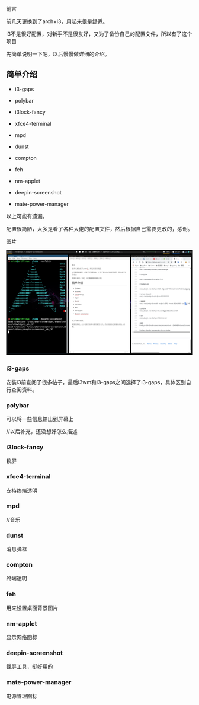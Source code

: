 前言

前几天更换到了arch+i3，用起来很是舒适。

i3不是很好配置，对新手不是很友好，又为了备份自己的配置文件，所以有了这个项目

先简单说明一下吧，以后慢慢做详细的介绍。

## 简单介绍

- i3-gaps

- polybar

- i3lock-fancy

- xfce4-terminal

- mpd

- dunst

- compton

- feh

- nm-applet

- deepin-screenshot

- mate-power-manager

  

以上可能有遗漏。

配置很简陋，大多是看了各种大佬的配置文件，然后根据自己需要更改的，感谢。

图片

![1](./screenshot/1.png)

### i3-gaps

安装i3前查阅了很多帖子，最后i3wm和i3-gaps之间选择了i3-gaps，具体区别自行查阅资料。

### polybar

可以将一些信息输出到屏幕上

//以后补充，还没想好怎么描述

### i3lock-fancy

锁屏

### xfce4-terminal

支持终端透明

### mpd

//音乐

### dunst

消息弹框

### compton

终端透明

### feh

用来设置桌面背景图片

### nm-applet

显示网络图标

### deepin-screenshot

截屏工具，挺好用的

### mate-power-manager

电源管理图标